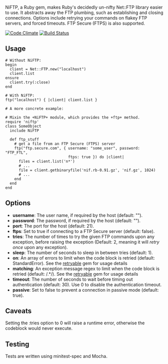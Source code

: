 NiFTP, a Ruby gem, makes Ruby's decidedly un-nifty Net::FTP library easier to
use. It abstracts away the FTP plumbing, such as establishing and closing
connections. Options include retrying your commands on flakey FTP servers, and
forced timeouts. FTP Secure (FTPS) is also supported.

[![Code Climate](https://codeclimate.com/github/chmurph2/NiFTP.png)](https://codeclimate.com/github/chmurph2/NiFTP)
[![Build Status](https://travis-ci.org/chmurph2/NiFTP.png)](https://travis-ci.org/chmurph2/NiFTP)

## Usage
    # Without NiFTP:
    begin
      client = Net::FTP.new("localhost")
      client.list
    ensure
      client.try(:close)
    end

    # With NiFTP:
    ftp("localhost") { |client| client.list }

    # A more concrete example:

    # Mixin the +NiFTP+ module, which provides the +ftp+ method.
    require 'niftp'
    class SomeObject
      include NiFTP

      def ftp_stuff
        # get a file from an FTP Secure (FTPS) server
        ftp("ftp.secure.com", { username: "some_user", password: "FTP_FTL",
                                ftps: true }) do |client|
          files = client.list('n*')
          # ...
          file = client.getbinaryfile('nif.rb-0.91.gz', 'nif.gz', 1024)
          # ...
        end
      end
    end

## Options

* **username**: The user name, if required by the host (default: "").
* **password**: The password, if required by the host (default: "").
* **port**: The port for the host (default: 21).
* **ftps**: Set to true if connecting to a FTP Secure server (default: false).
* **tries**: The number of times to try the given FTP commands upon any
  exception, before raising the exception (Default: 2, meaning it will *retry
  once* upon any exception).
* **sleep**: The number of seconds to sleep in between tries (default: 1).
* **on**: An array of errors to limit when the code block is retried
  (default: StandardError).  See the
  [retryable](https://github.com/nfedyashev/retryable) gem for usage details
* **matching**: An exception message regex to limit when the code block is
  retried (default: /.*/).  See the
  [retryable](https://github.com/nfedyashev/retryable) gem for usage details
* **timeout**: The number of seconds to wait before timing out authentication
  (default: 30). Use 0 to disable the authentication timeout.
* **passive**: Set to false to prevent a connection in passive mode (default:
  true).

## Caveats

  Setting the :tries option to 0 will raise a runtime error, otherwise the
  codeblock would never execute.


## Testing

Tests are written using minitest-spec and Mocha.
